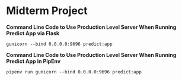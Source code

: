 # Midterm Project

**Command Line Code to Use Production Level Server When Running Predict App via Flask**

```
gunicorn --bind 0.0.0.0:9696 predict:app
```
**Command Line Code to Use Production Level Server When Running Predict App in PipEnv**

```
pipenv run gunicorn --bind 0.0.0.0:9696 predict:app
```
